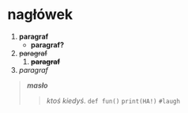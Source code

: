 # nagłówek

1. **paragraf**
    + **paragraf?**
2. ~~paragraf~~
    1. ~~**paragraf**~~
3. *paragraf*
>***masło*** 
>>*ktoś kiedyś*.
`def fun()`
`print(HA!)`
`#laugh`
